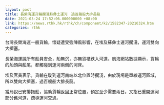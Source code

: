 ```yaml
---
layout: post
title: 長榮海運貨輪擱淺蘇彝士運河　過百艘船大排長龍
date: 2021-03-24 17:52:06.000000000 +08:00
link: https://news.rthk.hk/rthk/ch/component/k2/1582347-20210324.htm
categories: rthk
---
```


台灣長榮海運一艘貨輪，懷疑遭受強陣風影響，在埃及蘇彝士運河擱淺，運河雙向大擠塞。

長榮海運說所有船員安全，船無沉，亦無貨櫃跌入河道。航海網站數據顯示，貨輪的船頭與船尾，都觸碰到運河兩側的河床。

埃及官員表示，貨輪在駛到運河南端以北位置時擱淺，由於現場是單線運河區域，所以雙向大擠塞，過百艘船大排長龍。

當局說已安排拖船，協助貨輪返回正常位置，預定至少需要兩日，又指已重開運河部分舊河道，疏導運河交通。

